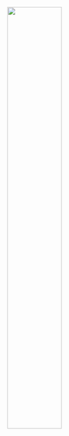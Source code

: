<p align="center"><img src="https://user-images.githubusercontent.com/77099686/106281691-e8722f80-6282-11eb-983e-bd89daf814ea.gif" width="50%" height="50%"></p>
